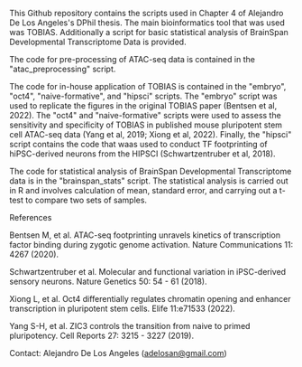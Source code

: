 This Github repository contains the scripts used in Chapter 4 of Alejandro De Los Angeles's DPhil thesis. The main bioinformatics tool that was used was TOBIAS. Additionally a script for basic statistical analysis of BrainSpan Developmental Transcriptome Data is provided.

The code for pre-processing of ATAC-seq data is contained in the "atac_preprocessing" script. 

The code for in-house application of TOBIAS is contained in the "embryo", "oct4", "naive-formative", and "hipsci" scripts. The "embryo" script was used to replicate the figures in the original TOBIAS paper (Bentsen et al, 2022). The "oct4" and "naive-formative" scripts were used to assess the sensitivity and specificity of TOBIAS in published mouse pluripotent stem cell ATAC-seq data (Yang et al, 2019; Xiong et al, 2022). Finally, the "hipsci" script contains the code that waas used to conduct TF footprinting of hiPSC-derived neurons from the HIPSCI (Schwartzentruber et al, 2018).

The code for statistical analysis of BrainSpan Developmental Transcriptome data is in the "brainspan_stats" script. The statistical analysis is carried out in R and involves calculation of mean, standard error, and carrying out a t-test to compare two sets of samples.

References

Bentsen M, et al. ATAC-seq footprinting unravels kinetics of transcription factor binding during zygotic genome activation. Nature Communications 11: 4267 (2020).

Schwartzentruber et al. Molecular and functional variation in iPSC-derived sensory neurons. Nature Genetics 50: 54 - 61 (2018).

Xiong L, et al. Oct4 differentially regulates chromatin opening and enhancer transcription in pluripotent stem cells. Elife 11:e71533 (2022).

Yang S-H, et al. ZIC3 controls the transition from naive to primed pluripotency. Cell Reports 27: 3215 - 3227 (2019).

Contact: Alejandro De Los Angeles (adelosan@gmail.com)
